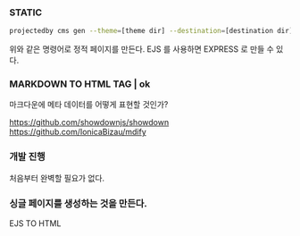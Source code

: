 ### STATIC

```sh
projectedby cms gen --theme=[theme dir] --destination=[destination dir] --posts=[posts dir]
```

위와 같은 명령어로 정적 페이지를 만든다.
EJS 를 사용하면 EXPRESS 로 만들 수 있다.

### MARKDOWN TO HTML TAG | ok

마크다운에 메타 데이터를 어떻게 표현할 것인가?

https://github.com/showdownjs/showdown
https://github.com/IonicaBizau/mdify

### 개발 진행

처음부터 완벽할 필요가 없다.

### 싱글 페이지를 생성하는 것을 만든다.

EJS TO HTML
